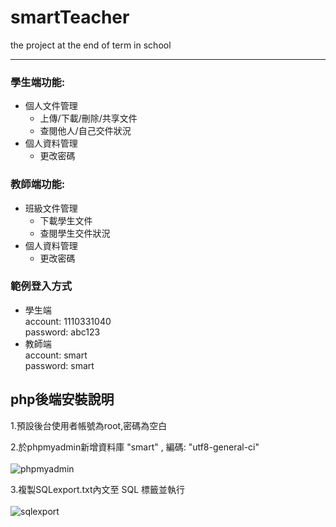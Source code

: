 # smartTeacher
the project at the end of term in school
* * *
### 學生端功能:
- 個人文件管理
  - 上傳/下載/刪除/共享文件
  - 查閱他人/自己交件狀況
- 個人資料管理
   - 更改密碼
### 教師端功能:
- 班級文件管理
   - 下載學生文件
   - 查閱學生交件狀況
- 個人資料管理
   - 更改密碼


### 範例登入方式
- 學生端<br>
	account: 1110331040 <br>
	password: abc123
- 教師端<br>
	account: smart <br>
	password: smart


## php後端安裝說明
1.預設後台使用者帳號為root,密碼為空白	<br>


2.於phpmyadmin新增資料庫 "smart" , 編碼: "utf8-general-ci" <br><br>
![phpmyadmin](https://imgur.com/eWRNu46.jpg)

3.複製SQLexport.txt內文至 SQL 標籤並執行<br><br>
![sqlexport](https://imgur.com/HSzT2Db.jpg)<br>
